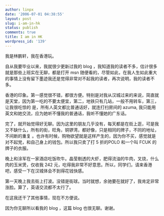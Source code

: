 ```yaml
---
author: linpx
date: '2006-07-01 04:38:55'
layout: post
slug: i-am-in-hk
status: publish
comments: true
title: I am in HK
wordpress_id: '139'
---
```


我是林鹏轩，我在香港玩。


自从我要毕业以来，我就很少更新过我的 blog ，我知道我的读者不多，估计很多就是那些上班实在无聊，都是打开 msn
随便看的，尽管如此，在我人生如此重大的事情上没有留下墨迹我还是觉得非常对不起我的读者，再次说明，我的读者不多。


香港的印象。第一感觉很不错，都很方便。特别是对我从汉城过来的来说，简直就是天堂，因为第一吃的不要太便宜，第二，地铁只有几站，一般不用转车，第三，让我很吃惊的
是，所有人英文都比普通话好，就连打扫房间的  azuma, 我只能用英文和她交流，应为她听不懂我的普通话，我听不懂她的广东话。


完了，就开始觉得好无聊。因为这里的朋友几乎没有，每天都是在街上逛，可是我又不缺什么，所有的街，旺角，铜锣湾，都好像，只是相同的牌子，不同的地址，不间断的重复
。也许有时候，购物欲望就是这样产生的，因为你不买，感觉就是对不起党，和自己身上的钱包。所以我只卖了打  5 折的POLO 和一个叫 FCUK 的牌子的衣服。


晚上和涂军在一家酒店吃饭吹牛。晶莹剔透的大虾，肥得流油的牛肉，叉烧，什么肉的玉米煲，仅收我 242
元，吃得我非常不好意思。所以，同学们，请来香港吧，感受一下在汉城体会不到得花钱快感。


第一天晚上我去街上打波。没错是街球。当时就想，余驰要在就好了，我肯定非常涨脸。算了，英语交流都不太行了。


在这我还干了其他事情，现在不方便说。


因为你无聊所以看我的 blog ，这篇 blog 也很无聊。谢谢。

  

